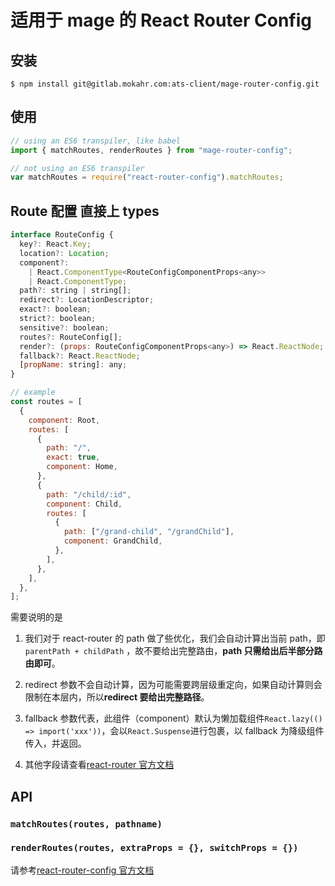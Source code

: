 # 适用于 mage 的 React Router Config

## 安装

`$ npm install git@gitlab.mokahr.com:ats-client/mage-router-config.git`

## 使用

```js
// using an ES6 transpiler, like babel
import { matchRoutes, renderRoutes } from "mage-router-config";

// not using an ES6 transpiler
var matchRoutes = require("react-router-config").matchRoutes;
```

## Route 配置 直接上 types

```js
interface RouteConfig {
  key?: React.Key;
  location?: Location;
  component?:
    | React.ComponentType<RouteConfigComponentProps<any>>
    | React.ComponentType;
  path?: string | string[];
  redirect?: LocationDescriptor;
  exact?: boolean;
  strict?: boolean;
  sensitive?: boolean;
  routes?: RouteConfig[];
  render?: (props: RouteConfigComponentProps<any>) => React.ReactNode;
  fallback?: React.ReactNode;
  [propName: string]: any;
}
```

```js
// example
const routes = [
  {
    component: Root,
    routes: [
      {
        path: "/",
        exact: true,
        component: Home,
      },
      {
        path: "/child/:id",
        component: Child,
        routes: [
          {
            path: ["/grand-child", "/grandChild"],
            component: GrandChild,
          },
        ],
      },
    ],
  },
];
```

需要说明的是

1. 我们对于 react-router 的 path 做了些优化，我们会自动计算出当前 path，即 `parentPath + childPath` ，故不要给出完整路由，**path 只需给出后半部分路由即可**。

2. redirect 参数不会自动计算，因为可能需要跨层级重定向，如果自动计算则会限制在本层内，所以**redirect 要给出完整路径**。

3. fallback 参数代表，此组件（component）默认为懒加载组件`React.lazy(() => import('xxx'))`，会以`React.Suspense`进行包裹，以 fallback 为降级组件传入，并返回。
4. 其他字段请查看[react-router 官方文档](https://reacttraining.com/react-router/web/guides/quick-start)

## API

### `matchRoutes(routes, pathname)`

### `renderRoutes(routes, extraProps = {}, switchProps = {})`

请参考[react-router-config 官方文档](https://github.com/ReactTraining/react-router/blob/master/packages/react-router-config/README.md)
